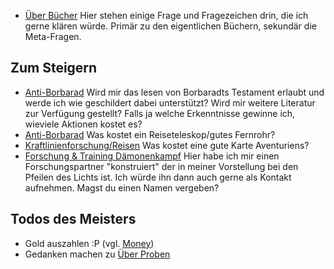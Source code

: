 * [Über Bücher](Frag%20den%20Meister/Über%20Bücher.md) Hier stehen einige Frage und Fragezeichen drin, die ich gerne klären würde. Primär zu den eigentlichen Büchern, sekundär die Meta-Fragen.

## Zum Steigern
* [Anti-Borbarad](Andrew/Steigern.md#Anti-Borbarad) Wird mir das lesen von Borbaradts Testament erlaubt und werde ich wie geschildert dabei unterstützt? Wird mir weitere Literatur zur Verfügung gestellt? Falls ja welche Erkenntnisse gewinne ich, wieviele Aktionen kostet es?
* [Anti-Borbarad](Andrew/Steigern.md#Anti-Borbarad) Was kostet ein Reiseteleskop/gutes Fernrohr?
* [Kraftlinienforschung/Reisen](Andrew/Steigern.md#Kraftlinienforschung/Reisen) Was kostet eine gute Karte Aventuriens?
* [Forschung & Training Dämonenkampf](Andrew/Steigern.md#Forschung%20&%20Training%20Dämonenkampf) Hier habe ich mir einen Forschungspartner "konstruiert" der in meiner Vorstellung bei den Pfeilen des Lichts ist. Ich würde ihn dann auch gerne als Kontakt aufnehmen. Magst du einen Namen vergeben?

## Todos des Meisters
* Gold auszahlen :P (vgl. [Money](Notizen/Money.md))
* Gedanken machen zu [Über Proben](Frag%20den%20Meister/Über%20Proben.md)